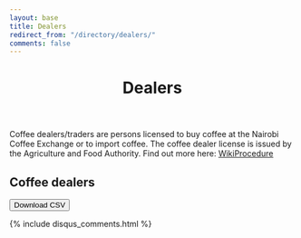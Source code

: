 ```yaml
---
layout: base
title: Dealers
redirect_from: "/directory/dealers/"
comments: false
---
```

<header>
  <div class="container">
    <div class="header-content">
      <h1>Dealers</h1>
    </div>
  </div>
</header>

<article>
  <div class="container">
    <div class="row">
      <div class="col-md-8 mx-auto">
        <p class="lead">
          Coffee dealers/traders are persons licensed to buy coffee at the Nairobi Coffee Exchange or to import coffee. The coffee dealer license is issued by the Agriculture and Food Authority. Find out more here: <a href="https://www.wikiprocedure.com/index.php/Kenya_-_Obtain_Coffee_Dealers_License" target="_blank">WikiProcedure</a>  
        </p>
        <h2>Coffee dealers</h2>
          <div>
          <a href="/data/dealers/coffeedealers.csv">
            <button>Download CSV</button>
          </a>  
          </div>         
          <div id="coffeedealerstable"></div>
      </div>
    </div>
  </div>

{% include disqus_comments.html %}
  
</article>

<link href="https://unpkg.com/tabulator-tables@4.8.1/dist/css/tabulator.min.css" rel="stylesheet">
<script type="text/javascript" src="https://unpkg.com/tabulator-tables@4.8.1/dist/js/tabulator.min.js"></script>
<script src="https://cdn.jsdelivr.net/npm/promise-polyfill@8/dist/polyfill.min.js"></script>
<script type="text/javascript" src="/data/dealers/coffeedealers.json"></script>

<script type="text/javascript">	
	var local_data = coffeedealers_data;  <!-- name inside json file -->
	var table = new Tabulator("#coffeedealerstable", {
		data: local_data,
		ajaxProgressiveLoad:"load",
		layout:"fitColumns",
		columns:[
		{title:"#", formatter:"rownum", align:"center", width:40},
		{title:"Dealer", field:"title"},
		{title:"Website", field:"website"},
		],
	});
</script>